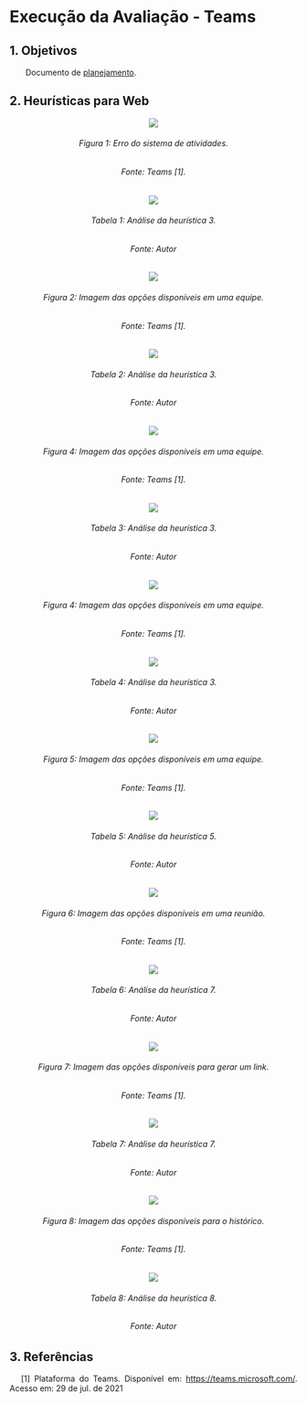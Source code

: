 # Execução da Avaliação - Teams

## 1. Objetivos
<p align = "justify"> &emsp;&emsp;Documento de <a href="../planejamentoLeonardo">planejamento</a>.</p>

## 2. Heurísticas para Web
<center><img src="../../../images/planejamento/avaliacoes/leonardo/erroAtividade.png"></center>
<h6 align = "center">Figura 1: Erro do sistema de atividades.</h6>
<h6 align = "center">Fonte: Teams [1].</h6>
<center><img src="../../../images/planejamento/avaliacoes/leonardo/heuristica3_1.png"></center>
<h6 align = "center">Tabela 1: Análise da heurística 3.</h6>
<h6 align = "center">Fonte: Autor</h6>

<center><img src="../../../images/planejamento/avaliacoes/leonardo/sairTeams.png"></center>
<h6 align = "center">Figura 2: Imagem das opções disponíveis em uma equipe.</h6>
<h6 align = "center">Fonte: Teams [1].</h6>
<center><img src="../../../images/planejamento/avaliacoes/leonardo/heuristica3_2.png"></center>
<h6 align = "center">Tabela 2: Análise da heurística 3.</h6>
<h6 align = "center">Fonte: Autor</h6>

<center><img src="../../../images/planejamento/avaliacoes/leonardo/permissaoTeams.png"></center>
<h6 align = "center">Figura 4: Imagem das opções disponíveis em uma equipe.</h6>
<h6 align = "center">Fonte: Teams [1].</h6>
<center><img src="../../../images/planejamento/avaliacoes/leonardo/heuristica3_3.png"></center>
<h6 align = "center">Tabela 3: Análise da heurística 3.</h6>
<h6 align = "center">Fonte: Autor</h6>

<center><img src="../../../images/planejamento/avaliacoes/leonardo/gravacaoTeams.png"></center>
<h6 align = "center">Figura 4: Imagem das opções disponíveis em uma equipe.</h6>
<h6 align = "center">Fonte: Teams [1].</h6>
<center><img src="../../../images/planejamento/avaliacoes/leonardo/heuristica3_4.png"></center>
<h6 align = "center">Tabela 4: Análise da heurística 3.</h6>
<h6 align = "center">Fonte: Autor</h6>

<center><img src="../../../images/planejamento/avaliacoes/leonardo/calendarioTeams.png"></center>
<h6 align = "center">Figura 5: Imagem das opções disponíveis em uma equipe.</h6>
<h6 align = "center">Fonte: Teams [1].</h6>
<center><img src="../../../images/planejamento/avaliacoes/leonardo/heuristica5.png"></center>
<h6 align = "center">Tabela 5: Análise da heurística 5.</h6>
<h6 align = "center">Fonte: Autor</h6>

<center><img src="../../../images/planejamento/avaliacoes/leonardo/fundoCamera.png"></center>
<h6 align = "center">Figura 6: Imagem das opções disponíveis em uma reunião.</h6>
<h6 align = "center">Fonte: Teams [1].</h6>
<center><img src="../../../images/planejamento/avaliacoes/leonardo/heuristica7_1.png"></center>
<h6 align = "center">Tabela 6: Análise da heurística 7.</h6>
<h6 align = "center">Fonte: Autor</h6>
<center><img src="../../../images/planejamento/avaliacoes/leonardo/atalhoLink.png"></center>
<h6 align = "center">Figura 7: Imagem das opções disponíveis para gerar um link.</h6>
<h6 align = "center">Fonte: Teams [1].</h6>
<center><img src="../../../images/planejamento/avaliacoes/leonardo/heuristica7_2.png"></center>
<h6 align = "center">Tabela 7: Análise da heurística 7.</h6>
<h6 align = "center">Fonte: Autor</h6>

<center><img src="../../../images/planejamento/avaliacoes/leonardo/historicoTeams.png"></center>
<h6 align = "center">Figura 8: Imagem das opções disponíveis para o histórico.</h6>
<h6 align = "center">Fonte: Teams [1].</h6>
<center><img src="../../../images/planejamento/avaliacoes/leonardo/heuristica8.png"></center>
<h6 align = "center">Tabela 8: Análise da heurística 8.</h6>
<h6 align = "center">Fonte: Autor</h6>

## 3. Referências
<p style="text-align: justify; text-indent: 20px">[1] Plataforma do Teams. Disponível em: <a href="https://teams.microsoft.com/" target="_blank">https://teams.microsoft.com/</a>. Acesso em: 29 de jul. de 2021</p>
